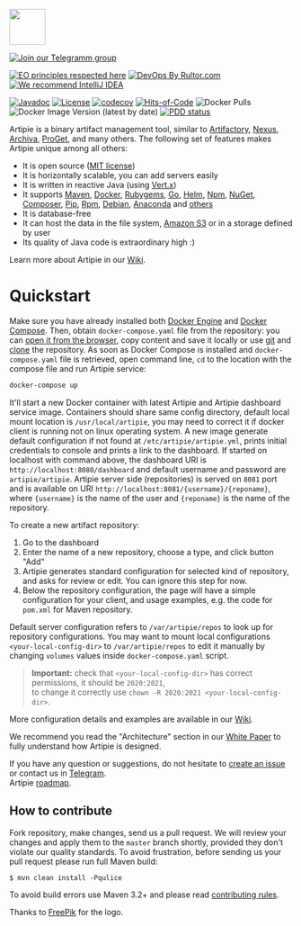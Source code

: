 <a href="http://artipie.com"><img src="https://www.artipie.com/logo.svg" width="64px" height="64px"/></a>

[![Join our Telegramm group](https://img.shields.io/badge/Join%20us-Telegram-blue?&logo=telegram&?link=http://right&link=http://t.me/artipie)](http://t.me/artipie)

[![EO principles respected here](https://www.elegantobjects.org/badge.svg)](https://www.elegantobjects.org)
[![DevOps By Rultor.com](http://www.rultor.com/b/artipie/http-client)](http://www.rultor.com/p/artipie/http)
[![We recommend IntelliJ IDEA](https://www.elegantobjects.org/intellij-idea.svg)](https://www.jetbrains.com/idea/)

[![Javadoc](http://www.javadoc.io/badge/com.artipie/http-client.svg)](http://www.javadoc.io/doc/com.artipie/http-client)
[![License](https://img.shields.io/badge/license-MIT-green.svg)](https://github.com/artipie/artipie/blob/master/LICENSE.txt)
[![codecov](https://codecov.io/gh/artipie/http-client/branch/master/graph/badge.svg)](https://codecov.io/gh/artipie/http-client)
[![Hits-of-Code](https://hitsofcode.com/github/artipie/artipie)](https://hitsofcode.com/view/github/artipie/artipie)
![Docker Pulls](https://img.shields.io/docker/pulls/artipie/artipie)
![Docker Image Version (latest by date)](https://img.shields.io/docker/v/artipie/artipie?label=DockerHub&sort=date)
[![PDD status](http://www.0pdd.com/svg?name=artipie/artipie)](http://www.0pdd.com/p?name=artipie/artipie)

Artipie is a binary artifact management tool, similar to
[Artifactory](https://jfrog.com/artifactory/),
[Nexus](https://www.sonatype.com/product-nexus-repository),
[Archiva](https://archiva.apache.org/),
[ProGet](https://inedo.com/proget),
and many others.
The following set of features makes Artipie unique among all others:

  * It is open source ([MIT license](https://github.com/artipie/artipie/blob/master/LICENSE.txt))
  * It is horizontally scalable, you can add servers easily
  * It is written in reactive Java (using [Vert.x](https://vertx.io/))
  * It supports
    [Maven](https://github.com/artipie/artipie/wiki/repositories/maven),
    [Docker](https://github.com/artipie/artipie/wiki/repositories/docker),
    [Rubygems](./examples/gem),
    [Go](https://github.com/artipie/artipie/wiki/repositories/go),
    [Helm](https://github.com/artipie/artipie/wiki/repositories/helm),
    [Npm](https://github.com/artipie/artipie/wiki/repositories/npm),
    [NuGet](https://github.com/artipie/artipie/wiki/repositories/nuget),
    [Composer](https://github.com/artipie/artipie/wiki/repositories/composer),
    [Pip](https://github.com/artipie/artipie/wiki/repositories/pypi),
    [Rpm](https://github.com/artipie/artipie/wiki/repositories/rpm),
    [Debian](https://github.com/artipie/artipie/wiki/repositories/debian),
    [Anaconda](https://github.com/artipie/artipie/wiki/repositories/anaconda)
    and [others](https://github.com/artipie/artipie/wiki/Configuration-Repository#supported-repository-types)
  * It is database-free
  * It can host the data in the file system, [Amazon S3](https://aws.amazon.com/s3/) or in a storage defined by user
  * Its quality of Java code is extraordinary high :)

Learn more about Artipie in our [Wiki](https://github.com/artipie/artipie/wiki).

# Quickstart

Make sure you have already installed both [Docker Engine](https://docs.docker.com/get-docker/) and 
[Docker Compose](https://docs.docker.com/compose/install/).
Then, obtain `docker-compose.yaml` file from the repository: 
you can [open it from the browser](https://github.com/artipie/artipie/blob/master/docker-compose.yaml), 
copy content and save it locally or use [git](https://git-scm.com/) and [clone](https://git-scm.com/docs/git-clone) the repository. 
As soon as Docker Compose is installed and `docker-compose.yaml` file is retrieved, open command line, 
`cd` to the location with the compose file and run Artipie service:

```bash
docker-compose up
```

It'll start a new Docker container with latest Artipie and Artipie dashboard service image. 
Containers should share same config directory, default local mount location is `/usr/local/artipie`,
you may need to correct it if docker client is running not on linux operating system.
A new image generate default configuration if not found at `/etc/artipie/artipie.yml`, prints initial
credentials to console and prints a link to the dashboard. If started on localhost with command
above, the dashboard URI is `http://localhost:8080/dashboard` and default username and password 
are `artipie/artipie`. Artipie server side (repositories) is served on `8081` port and is 
available on URI `http://localhost:8081/{username}/{reponame}`, where `{username}` is the name 
of the user and `{reponame}` is the name of the repository.


To create a new artifact repository:
 1. Go to the dashboard
 2. Enter the name of a new repository, choose a type, and click button "Add"
 3. Artipie generates standard configuration for selected kind of repository, and
  asks for review or edit. You can ignore this step for now.
 4. Below the repository configuration, the page will have a simple configuration
  for your client, and usage examples, e.g. the code for `pom.xml` for Maven repository.

Default server configuration refers to `/var/artipie/repos` to look up for repository configurations.
You may want to mount local configurations `<your-local-config-dir>` to `/var/artipie/repos` to edit 
it manually by changing `volumes` values inside `docker-compose.yaml` script.

> **Important:** check that `<your-local-config-dir>` has correct permissions, it should be `2020:2021`,  
to change it correctly use `chown -R 2020:2021 <your-local-config-dir>`.

More configuration details and examples are available in our [Wiki](https://github.com/artipie/artipie/wiki).

We recommend you read the "Architecture" section in our [White Paper](https://github.com/artipie/white-paper) 
to fully understand how Artipie is designed.

If you have any question or suggestions, do not hesitate to [create an issue](https://github.com/artipie/artipie/issues/new) or contact us in
[Telegram](https://t.me/artipie).  
Artipie [roadmap](https://github.com/orgs/artipie/projects/3).

## How to contribute

Fork repository, make changes, send us a pull request. We will review
your changes and apply them to the `master` branch shortly, provided
they don't violate our quality standards. To avoid frustration, before
sending us your pull request please run full Maven build:

```
$ mvn clean install -Pqulice
```

To avoid build errors use Maven 3.2+ and please read 
[contributing rules](https://github.com/artipie/artipie/blob/master/CONTRIBUTING.md).

Thanks to [FreePik](https://www.freepik.com/free-photos-vectors/party) for the logo.

